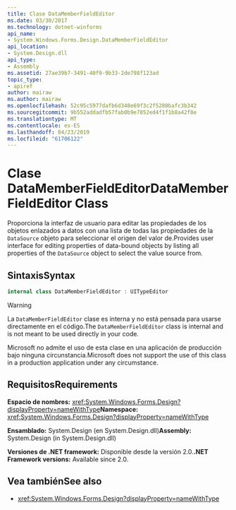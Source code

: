 ```yaml
---
title: Clase DataMemberFieldEditor
ms.date: 03/30/2017
ms.technology: dotnet-winforms
api_name:
- System.Windows.Forms.Design.DataMemberFieldEditor
api_location:
- System.Design.dll
api_type:
- Assembly
ms.assetid: 27ae39b7-3491-40f9-9b33-2de798f123ad
topic_type:
- apiref
author: mairaw
ms.author: mairaw
ms.openlocfilehash: 52c95c5977dafb6d348e69f3c2f5280bafc3b342
ms.sourcegitcommit: 9b552addadfb57fab0b9e7852ed4f1f1b8a42f8e
ms.translationtype: MT
ms.contentlocale: es-ES
ms.lasthandoff: 04/23/2019
ms.locfileid: "61706122"
---
```

# <a name="datamemberfieldeditor-class"></a><span data-ttu-id="2ba6b-102">Clase DataMemberFieldEditor</span><span class="sxs-lookup"><span data-stu-id="2ba6b-102">DataMemberFieldEditor Class</span></span>

<span data-ttu-id="2ba6b-103">Proporciona la interfaz de usuario para editar las propiedades de los objetos enlazados a datos con una lista de todas las propiedades de la `DataSource` objeto para seleccionar el origen del valor de.</span><span class="sxs-lookup"><span data-stu-id="2ba6b-103">Provides user interface for editing properties of data-bound objects by listing all properties of the `DataSource` object to select the value source from.</span></span>  
  
## <a name="syntax"></a><span data-ttu-id="2ba6b-104">Sintaxis</span><span class="sxs-lookup"><span data-stu-id="2ba6b-104">Syntax</span></span>
  
```csharp
internal class DataMemberFieldEditor : UITypeEditor
```

> [!WARNING]
> <span data-ttu-id="2ba6b-105">La `DataMemberFieldEditor` clase es interna y no está pensada para usarse directamente en el código.</span><span class="sxs-lookup"><span data-stu-id="2ba6b-105">The `DataMemberFieldEditor` class is internal and is not meant to be used directly in your code.</span></span>
> 
> <span data-ttu-id="2ba6b-106">Microsoft no admite el uso de esta clase en una aplicación de producción bajo ninguna circunstancia.</span><span class="sxs-lookup"><span data-stu-id="2ba6b-106">Microsoft does not support the use of this class in a production application under any circumstance.</span></span>

## <a name="requirements"></a><span data-ttu-id="2ba6b-107">Requisitos</span><span class="sxs-lookup"><span data-stu-id="2ba6b-107">Requirements</span></span>

<span data-ttu-id="2ba6b-108">**Espacio de nombres:** <xref:System.Windows.Forms.Design?displayProperty=nameWithType></span><span class="sxs-lookup"><span data-stu-id="2ba6b-108">**Namespace:** <xref:System.Windows.Forms.Design?displayProperty=nameWithType></span></span>  
  
<span data-ttu-id="2ba6b-109">**Ensamblado:** System.Design (en System.Design.dll)</span><span class="sxs-lookup"><span data-stu-id="2ba6b-109">**Assembly:** System.Design (in System.Design.dll)</span></span>  
  
<span data-ttu-id="2ba6b-110">**Versiones de .NET framework:** Disponible desde la versión 2.0.</span><span class="sxs-lookup"><span data-stu-id="2ba6b-110">**.NET Framework versions:** Available since 2.0.</span></span>  
  
## <a name="see-also"></a><span data-ttu-id="2ba6b-111">Vea también</span><span class="sxs-lookup"><span data-stu-id="2ba6b-111">See also</span></span>

- <xref:System.Windows.Forms.Design?displayProperty=nameWithType>
